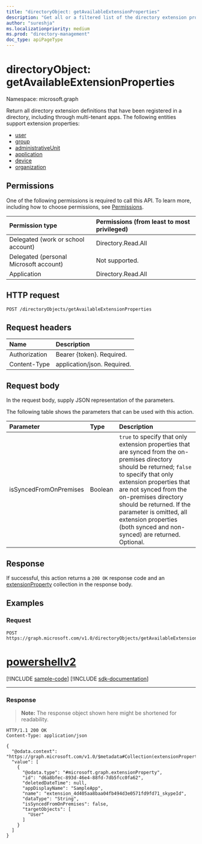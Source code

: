 ```yaml
---
title: "directoryObject: getAvailableExtensionProperties"
description: "Get all or a filtered list of the directory extension properties that have been registered in a directory."
author: "sureshja"
ms.localizationpriority: medium
ms.prod: "directory-management"
doc_type: apiPageType
---
```


# directoryObject: getAvailableExtensionProperties
Namespace: microsoft.graph

Return all directory extension definitions that have been registered in a directory, including through multi-tenant apps. The following entities support extension properties:
+ [user](../resources/user.md)
+ [group](../resources/group.md)
+ [administrativeUnit](../resources/administrativeunit.md)
+ [application](../resources/application.md)
+ [device](../resources/device.md)
+ [organization](../resources/organization.md)

## Permissions
One of the following permissions is required to call this API. To learn more, including how to choose permissions, see [Permissions](/graph/permissions-reference).

|Permission type|Permissions (from least to most privileged)|
|:---|:---|
|Delegated (work or school account)| Directory.Read.All |
|Delegated (personal Microsoft account)| Not supported. |
|Application| Directory.Read.All |

## HTTP request

<!-- {
  "blockType": "ignored"
}
-->
``` http
POST /directoryObjects/getAvailableExtensionProperties
```

## Request headers
|Name|Description|
|:---|:---|
|Authorization|Bearer {token}. Required.|
|Content-Type|application/json. Required.|

## Request body
In the request body, supply JSON representation of the parameters.

The following table shows the parameters that can be used with this action.

|Parameter|Type|Description|
|:---|:---|:---|
|isSyncedFromOnPremises|Boolean|`true` to specify that only extension properties that are synced from the on-premises directory should be returned; `false` to specify that only extension properties that are not synced from the on-premises directory should be returned. If the parameter is omitted, all extension properties (both synced and non-synced) are returned. Optional.|


## Response

If successful, this action returns a `200 OK` response code and an [extensionProperty](../resources/extensionproperty.md) collection in the response body.

## Examples

### Request

<!-- {
  "blockType": "request",
  "name": "directoryobject_getavailableextensionproperties"
}
-->
``` http
POST https://graph.microsoft.com/v1.0/directoryObjects/getAvailableExtensionProperties
```

# [powershellv2](#tab/powershellv2)
[!INCLUDE [sample-code](../includes/snippets/powershellv2/directoryobject-getavailableextensionproperties-powershellv2-snippets.md)]
[!INCLUDE [sdk-documentation](../includes/snippets/snippets-sdk-documentation-link.md)]

---

### Response

> **Note:** The response object shown here might be shortened for readability.

<!-- {
  "blockType": "response",
  "truncated": true,
  "@odata.type": "collection(microsoft.graph.extensionProperty)"
}
-->
``` http
HTTP/1.1 200 OK
Content-Type: application/json

{
  "@odata.context": "https://graph.microsoft.com/v1.0/$metadata#Collection(extensionProperty)",
  "value": [
    {
      "@odata.type": "#microsoft.graph.extensionProperty",
      "id": "d6a8bfec-893d-46e4-88fd-7db5fcc0fa62",
      "deletedDateTime": null,
      "appDisplayName": "SampleApp",
      "name": "extension_4d405aa8baa04fb494d3e0571fd9fd71_skypeId",
      "dataType": "String",
      "isSyncedFromOnPremises": false,
      "targetObjects": [
        "User"
      ]
    }
  ]
}
```


